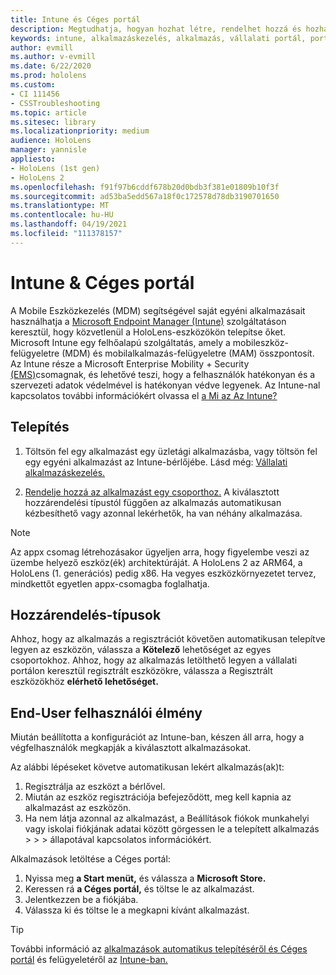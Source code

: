 ```yaml
---
title: Intune és Céges portál
description: Megtudhatja, hogyan hozhat létre, rendelhet hozzá és hozhat létre kényelmes felhasználói élményt az Intune, a mobileszköz-kezelés és a vállalati portál használatával.
keywords: intune, alkalmazáskezelés, alkalmazás, vállalati portál, portál, hololens
author: evmill
ms.author: v-evmill
ms.date: 6/22/2020
ms.prod: hololens
ms.custom:
- CI 111456
- CSSTroubleshooting
ms.topic: article
ms.sitesec: library
ms.localizationpriority: medium
audience: HoloLens
manager: yannisle
appliesto:
- HoloLens (1st gen)
- HoloLens 2
ms.openlocfilehash: f91f97b6cddf678b20d0bdb3f381e01809b10f3f
ms.sourcegitcommit: ad53ba5edd567a18f0c172578d78db3190701650
ms.translationtype: MT
ms.contentlocale: hu-HU
ms.lasthandoff: 04/19/2021
ms.locfileid: "111378157"
---
```

# <a name="intune--company-portal"></a>Intune & Céges portál

A Mobile Eszközkezelés (MDM) segítségével saját egyéni alkalmazásait használhatja a [Microsoft Endpoint Manager (Intune)](https://docs.microsoft.com/intune/windows-holographic-for-business) szolgáltatáson keresztül, hogy közvetlenül a HoloLens-eszközökön telepítse őket. Microsoft Intune egy felhőalapú szolgáltatás, amely a mobileszköz-felügyeletre (MDM) és mobilalkalmazás-felügyeletre (MAM) összpontosít. Az Intune része a Microsoft Enterprise Mobility + Security [(EMS)](https://www.microsoft.com/microsoft-365/enterprise-mobility-security)csomagnak, és lehetővé teszi, hogy a felhasználók hatékonyan és a szervezeti adatok védelmével is hatékonyan védve legyenek. Az Intune-nal kapcsolatos további információkért olvassa el [a Mi az Az Intune?](https://docs.microsoft.com/mem/intune/fundamentals/what-is-intune)

## <a name="setup"></a>Telepítés

1. Töltsön fel egy alkalmazást egy üzletági alkalmazásba, vagy töltsön fel egy egyéni alkalmazást az Intune-bérlőjébe. Lásd még: [Vállalati alkalmazáskezelés.](https://docs.microsoft.com/windows/client-management/mdm/enterprise-app-management)

2. [Rendelje hozzá az alkalmazást egy csoporthoz.](https://docs.microsoft.com/mem/intune/apps/apps-deploy) A kiválasztott hozzárendelési típustól függően az alkalmazás automatikusan kézbesíthető vagy azonnal lekérhetők, ha van néhány alkalmazása.

> [!NOTE]
> Az appx csomag létrehozásakor ügyeljen arra, hogy figyelembe veszi az üzembe helyező eszköz(ék) architektúráját. A HoloLens 2 az ARM64, a HoloLens (1. generációs) pedig x86. Ha vegyes eszközkörnyezetet tervez, mindkettőt egyetlen appx-csomagba foglalhatja.

## <a name="assignment-types"></a>Hozzárendelés-típusok

Ahhoz, hogy az alkalmazás a regisztrációt követően automatikusan telepítve legyen az eszközön, válassza a **Kötelező** lehetőséget az egyes csoportokhoz.
Ahhoz, hogy az alkalmazás letölthető legyen a vállalati portálon keresztül regisztrált eszközökre, válassza a Regisztrált eszközökhöz **elérhető lehetőséget.**

## <a name="end-user-experience"></a>End-User felhasználói élmény

Miután beállította a konfigurációt az Intune-ban, készen áll arra, hogy a végfelhasználók megkapják a kiválasztott alkalmazásokat.

Az alábbi lépéseket követve automatikusan lekért alkalmazás(ak)t:

1. Regisztrálja az eszközt a bérlővel.
2. Miután az eszköz regisztrációja befejeződött, meg kell kapnia az alkalmazást az eszközön.
3. Ha nem látja azonnal az alkalmazást, a Beállítások fiókok munkahelyi vagy iskolai fiókjának adatai között görgessen le a telepített alkalmazás   >    >    >   állapotával kapcsolatos információkért.

Alkalmazások letöltése a Céges portál:

1. Nyissa meg **a Start menüt,** és válassza a **Microsoft Store.**
2. Keressen rá **a Céges portál,** és töltse le az alkalmazást.
3. Jelentkezzen be a fiókjába.
4. Válassza ki és töltse le a megkapni kívánt alkalmazást.

> [!Tip]
> További információ az [alkalmazások automatikus telepítéséről és Céges portál](https://docs.microsoft.com/mem/intune/apps/company-portal-app) és felügyeletéről az [Intune-ban.](https://docs.microsoft.com/mem/intune/fundamentals/windows-holographic-for-business#deploy-and-manage-apps)
